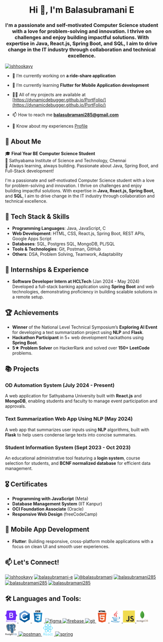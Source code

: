 <h1 align="center">Hi 👋, I'm Balasubramani E</h1>
<h3 align="center">I'm a passionate and self-motivated Computer Science student with a love for problem-solving and innovation. I thrive on challenges and enjoy building impactful solutions. With expertise in Java, React.js, Spring Boot, and SQL, I aim to drive change in the IT industry through collaboration and technical excellence.</h3>

<p align="left"> <a href="https://twitter.com/ishhookayy" target="blank"><img src="https://img.shields.io/twitter/follow/ishhookayy?logo=twitter&style=for-the-badge" alt="ishhookayy" /></a> </p>

- 🔭 I’m currently working on **a ride-share application**

- 🌱 I’m currently learning **Flutter for Mobile Application development**

- 👨‍💻 All of my projects are available at [https://dynamicdebugger.github.io/PortFolio/](https://dynamicdebugger.github.io/PortFolio/)

- 📫 How to reach me **balasubramani285@gmail.com**

- 📄 Know about my experiences [Profile](https://drive.google.com/file/d/1I-XwwAoAQy15BeISDzW9U5Pf-oUti090/view?usp=sharing)

## 🚀 About Me

🎓 **Final Year BE Computer Science Student**  
📍 Sathyabama Institute of Science and Technology, Chennai  
🌱 Always learning, always building. Passionate about Java, Spring Boot, and Full-Stack development!

I'm a passionate and self-motivated Computer Science student with a love for problem-solving and innovation. I thrive on challenges and enjoy building impactful solutions. With expertise in **Java, React.js, Spring Boot,** and **SQL**, I aim to drive change in the IT industry through collaboration and technical excellence.

## 🔧 Tech Stack & Skills

- **Programming Languages**: Java, JavaScript, C
- **Web Development**: HTML, CSS, React.js, Spring Boot, REST APIs, Google Apps Script
- **Databases**: SQL, Postgres SQL, MongoDB, PL/SQL
- **Tools & Technologies**: Git, Postman, GitHub
- **Others**: DSA, Problem Solving, Teamwork, Adaptability

## 💼 Internships & Experience

- **Software Developer Intern at HCLTech** (Jan 2024 - May 2024)  
  Developed a full-stack banking application using **Spring Boot** and web technologies, demonstrating proficiency in building scalable solutions in a remote setup.

## 🏆 Achievements

- **Winner** of the National Level Technical Symposium’s **Exploring AI Event** for developing a text summarization project using **NLP** and **Flask**.
- **Hackathon Participant** in 5+ web development hackathons using **Spring Boot**.
- **5★ Problem Solver** on HackerRank and solved over **150+ LeetCode** problems.

## 📚 Projects

### **OD Automation System** (July 2024 - Present)  
A web application for Sathyabama University built with **React.js** and **MongoDB**, enabling students and faculty to manage event participation and approvals.

### **Text Summarization Web App Using NLP** (May 2024)  
A web app that summarizes user inputs using **NLP** algorithms, built with **Flask** to help users condense large texts into concise summaries.

### **Student Information System** (Sept 2023 - Oct 2023)  
An educational administrative tool featuring a **login system**, course selection for students, and **BCNF normalized database** for efficient data management.

## 🎖 Certificates

- **Programming with JavaScript** (Meta)
- **Database Management System** (IIT Kanpur)
- **OCI Foundation Associate** (Oracle)
- **Responsive Web Design** (freeCodeCamp)

## 📱 Mobile App Development

- **Flutter**: Building responsive, cross-platform mobile applications with a focus on clean UI and smooth user experiences.

## 📫 Let's Connect!

<a href="https://twitter.com/ishhookayy" target="blank"><img align="center" src="https://raw.githubusercontent.com/rahuldkjain/github-profile-readme-generator/master/src/images/icons/Social/twitter.svg" alt="ishhookayy" height="30" width="40" /></a>
<a href="https://linkedin.com/in/balasubramani-e" target="blank"><img align="center" src="https://raw.githubusercontent.com/rahuldkjain/github-profile-readme-generator/master/src/images/icons/Social/linked-in-alt.svg" alt="balasubramani-e" height="30" width="40" /></a>
<a href="https://medium.com/@balasubramani" target="blank"><img align="center" src="https://raw.githubusercontent.com/rahuldkjain/github-profile-readme-generator/master/src/images/icons/Social/medium.svg" alt="@balasubramani" height="30" width="40" /></a>
<a href="https://www.hackerrank.com/balasubramani285" target="blank"><img align="center" src="https://raw.githubusercontent.com/rahuldkjain/github-profile-readme-generator/master/src/images/icons/Social/hackerrank.svg" alt="balasubramani285" height="30" width="40" /></a>
<a href="https://www.leetcode.com/balasubramani285" target="blank"><img align="center" src="https://raw.githubusercontent.com/rahuldkjain/github-profile-readme-generator/master/src/images/icons/Social/leet-code.svg" alt="balasubramani285" height="30" width="40" /></a>
<a href="https://auth.geeksforgeeks.org/user/balasubramani285" target="blank"><img align="center" src="https://raw.githubusercontent.com/rahuldkjain/github-profile-readme-generator/master/src/images/icons/Social/geeks-for-geeks.svg" alt="balasubramani285" height="30" width="40" /></a>

## 🛠 Languages and Tools:

<p align="left"> 
  <a href="https://getbootstrap.com" target="_blank" rel="noreferrer"> <img src="https://raw.githubusercontent.com/devicons/devicon/master/icons/bootstrap/bootstrap-plain-wordmark.svg" alt="bootstrap" width="40" height="40"/> </a> 
  <a href="https://www.cprogramming.com/" target="_blank" rel="noreferrer"> <img src="https://raw.githubusercontent.com/devicons/devicon/master/icons/c/c-original.svg" alt="c" width="40" height="40"/> </a> 
  <a href="https://www.w3schools.com/css/" target="_blank" rel="noreferrer"> <img src="https://raw.githubusercontent.com/devicons/devicon/master/icons/css3/css3-original-wordmark.svg" alt="css3" width="40" height="40"/> </a> 
  <a href="https://www.figma.com/" target="_blank" rel="noreferrer"> <img src="https://www.vectorlogo.zone/logos/figma/figma-icon.svg" alt="figma" width="40" height="40"/> </a> 
  <a href="https://firebase.google.com/" target="_blank" rel="noreferrer"> <img src="https://www.vectorlogo.zone/logos/firebase/firebase-icon.svg" alt="firebase" width="40" height="40"/> </a> 
  <a href="https://git-scm.com/" target="_blank" rel="noreferrer"> <img src="https://www.vectorlogo.zone/logos/git-scm/git-scm-icon.svg" alt="git" width="40" height="40"/> </a> 
  <a href="https://www.w3.org/html/" target="_blank" rel="noreferrer"> <img src="https://raw.githubusercontent.com/devicons/devicon/master/icons/html5/html5-original-wordmark.svg" alt="html5" width="40" height="40"/> </a> 
  <a href="https://www.java.com" target="_blank" rel="noreferrer"> <img src="https://raw.githubusercontent.com/devicons/devicon/master/icons/java/java-original.svg" alt="java" width="40" height="40"/> </a> 
  <a href="https://developer.mozilla.org/en-US/docs/Web/JavaScript" target="_blank" rel="noreferrer"> <img src="https://raw.githubusercontent.com/devicons/devicon/master/icons/javascript/javascript-original.svg" alt="javascript" width="40" height="40"/> </a> 
  <a href="https://www.mongodb.com/" target="_blank" rel="noreferrer"> <img src="https://raw.githubusercontent.com/devicons/devicon/master/icons/mongodb/mongodb-original-wordmark.svg" alt="mongodb" width="40" height="40"/> </a> 
  <a href="https://www.postgresql.org" target="_blank" rel="noreferrer"> <img src="https://raw.githubusercontent.com/devicons/devicon/master/icons/postgresql/postgresql-original-wordmark.svg" alt="postgresql" width="40" height="40"/> </a> 
  <a href="https://postman.com" target="_blank" rel="noreferrer"> <img src="https://www.vectorlogo.zone/logos/getpostman/getpostman-icon.svg" alt="postman" width="40" height="40"/> </a> 
  <a href="https://reactjs.org/" target="_blank" rel="noreferrer"> <img src="https://raw.githubusercontent.com/devicons/devicon/master/icons/react/react-original-wordmark.svg" alt="react" width="40" height="40"/> </a> 
  <a href="https://spring.io/" target="_blank" rel="noreferrer"> <img src="https://www.vectorlogo.zone/logos/springio/springio-icon.svg" alt="spring" width="40" height="40"/> </a> 
</p>
